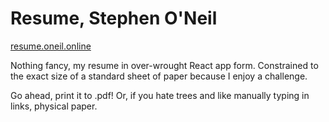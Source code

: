 # Resume, Stephen O'Neil

[resume.oneil.online](https://resume.oneil.online/)

Nothing fancy, my resume in over-wrought React app form. Constrained to the exact size of a standard sheet of paper because I enjoy a challenge.

Go ahead, print it to .pdf! Or, if you hate trees and like manually typing in links, physical paper.